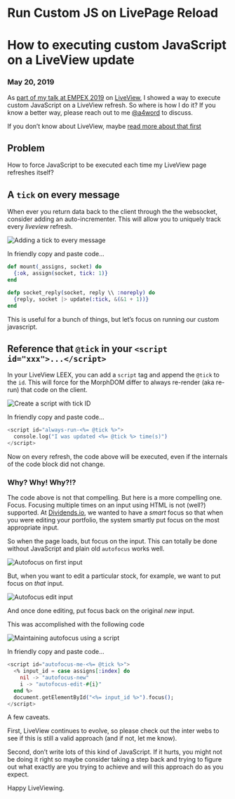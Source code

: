 # Run Custom JS on LivePage Reload
# How to executing custom JavaScript on a LiveView update
### May 20, 2019

As [part of my talk at EMPEX 2019](http://empex.co/events/2019/conference.html) on [LiveView](https://github.com/phoenixframework/phoenix_live_view), I showed a way to execute custom JavaScript on a LiveView refresh.
So where is how I do it?  If you know a better way, please reach out to me [@a4word](https://twitter.com/a4word) to discuss.

If you don’t know about LiveView, maybe [read more about that first](/articles/liveview-examples)

## Problem

How to force JavaScript to be executed each time my LiveView page
refreshes itself?


## A `tick` on every message

When ever you return data back to the client through the the websocket,
consider adding an auto-incrementer.  This will allow you to uniquely track every _liveview_ refresh.

![Adding a tick to every message](/10xdevelopers/assets/static/images/custom_js_liveview/mounting_a_tick.png?raw=true)

In friendly copy and paste code...

```elixir
def mount(_assigns, socket) do
  {:ok, assign(socket, tick: 1)}
end

defp socket_reply(socket, reply \\ :noreply) do
  {reply, socket |> update(:tick, &(&1 + 1))}
end
```

This is useful for a bunch of things, but let’s focus on running our custom javascript.

## Reference that `@tick` in your `<script id="xxx">...</script>`

In your LiveView LEEX, you can add a `script` tag and append the `@tick` to the `id`.   This will force for the MorphDOM differ to always re-render (aka re-run) that code on the client.

![Create a script with tick ID](/10xdevelopers/assets/static/images/custom_js_liveview/script_id_with_tick.png?raw=true)

In friendly copy and paste code...

```eex
<script id="always-run-<%= @tick %>">
  console.log("I was updated <%= @tick %> time(s)")
</script>
```

Now on every refresh, the code above will be executed, even if the internals of the code block did not change.

### Why? Why! Why?!?

The code above is not that compelling.  But here is a more compelling one.
Focus.  Focusing multiple times on an input using HTML is not (well?)
supported.  At [Dividends.io](https://dividends.io), we wanted to
have a _smart_ focus so that when you were editing your portfolio,
the system smartly put focus on the most appropriate input.

So when the page loads, but focus on the input.  This can totally be done without
JavaScript and plain old `autofocus` works well.

![Autofocus on first input](/10xdevelopers/assets/static/images/custom_js_liveview/focus_one.png?raw=true)

But, when you want to edit a particular stock, for example, we want to put focus on _that_ input.

![Autofocus edit input](/10xdevelopers/assets/static/images/custom_js_liveview/focus_two.png?raw=true)

And once done editing, put focus back on the original _new_ input.

This was accomplished with the following code

![Maintaining autofocus using a script](/10xdevelopers/assets/static/images/custom_js_liveview/autofocus_example.png?raw=true)

In friendly copy and paste code...

```eex
<script id="autofocus-me-<%= @tick %>">
  <% input_id = case assigns[:index] do
    nil -> "autofocus-new"
    i -> "autofocus-edit-#{i}"
  end %>
  document.getElementById("<%= input_id %>").focus();
</script>
```

A few caveats.

First, LiveView continues to evolve, so please check out the inter
webs to see if this is still a valid approach (and if not, let me know).

Second, don’t write lots of this kind of JavaScript.
If it hurts, you might not be doing it right so maybe consider
taking a step back and trying to figure out what exactly are you
trying to achieve and will this approach do as you expect.

Happy LiveViewing.
